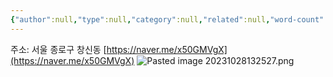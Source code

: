 ```yaml
---
{"author":null,"type":null,"category":null,"related":null,"word-count":null,"dg-publish":true,"dg-hide":true,"tags":null,"deck":null,"anki tags":null,"title":"청계천","permalink":"//","hide":true,"dgPassFrontmatter":true}
---
```


주소: 서울 종로구 창신동
[https://naver.me/x50GMVgX](https://naver.me/x50GMVgX)
![Pasted image 20231028132527.png](/img/user/4.%20RESOURCE/attachments/Pasted%20image%2020231028132527.png)
